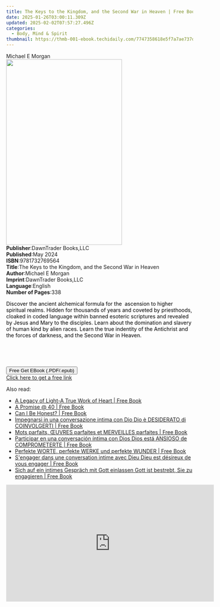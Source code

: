 ```yaml
---
title: The Keys to the Kingdom, and the Second War in Heaven | Free Book
date: 2025-01-26T03:00:11.309Z
updated: 2025-02-02T07:57:27.496Z
categories:
  - Body, Mind & Spirit
thumbnail: https://thmb-001-ebook.techidaily.com/7747358618e5f7a7ae737d49389f927aac644b11bcc9d9644347db70ec2e0150.jpg
---
```

<main id="book-container">
  <div class="flex flex-col">
    <div class="book-brief flex-1 py-6 px-4 sm:p-6 md:py-10 md:px-8">
      <!-- brief-->
      <div class="book-brief-main">Michael E Morgan</div>
    </div>
    <div
      class="book-meta-info flex-1 grid gap-4 col-start-1 col-end-3 row-start-1 sm:mb-6 sm:grid-cols-4 lg:gap-6 lg:col-start-2 lg:row-end-6 lg:row-span-6 lg:mb-0"
    >
      <div
        class="book-meta-info-left place-content-center mt-4 p-4 text-sm leading-6 col-start-2 col-span-2 dark:text-slate-400"
      >
        <img
          class="w-full h-500 object-cover rounded-lg sm:h-255 sm:col-span-2 lg:col-span-full"
          src="https://img-001-ebook.techidaily.com/426b2bda3c64aa8bc2234e20b51c802df8d8a286d7b73637395f4897f3dac98a.jpg"
          alt=""
          width="312"
          height="500"
        />
      </div>
      <div
        class="book-meta-info-right mt-2 col-start-1 row-start-2 col-span-3 self-center"
      >
        <!-- meta data  -->
        <div class="flex flex-col px-4 md:px-8">
          <div class="flex-1">
            <strong>Publisher</strong>:<span class="px-2"
              >DawnTrader Books,LLC</span
            >
          </div>
          <div class="flex-1">
            <strong>Published</strong>:<span class="px-2">May 2024</span>
          </div>
          <div class="flex-1">
            <strong>ISBN</strong>:<span class="px-2">9781732769564</span>
          </div>
          <div class="flex-1">
            <strong>Title</strong>:<span class="px-2"
              >The Keys to the Kingdom, and the Second War in Heaven</span
            >
          </div>
          <div class="flex-1">
            <strong>Author</strong>:<span class="px-2">Michael E Morgan</span>
          </div>
          <div class="flex-1">
            <strong>Imprint</strong>:<span class="px-2"
              >DawnTrader Books,LLC</span
            >
          </div>
          <div class="flex-1">
            <strong>Language</strong>:<span class="px-2">English</span>
          </div>
          <div class="flex-1">
            <strong>Number of Pages</strong>:<span class="px-2">338</span>
          </div>
        </div>
      </div>
    </div>
    <div class="book-description flex-1 py-6 px-4 sm:p-6 md:py-10 md:px-8">
      <div class="book-description-main">
        <div accordion-content="" id="description">
          <p>
            <span style="color: rgb(0, 0, 0)"
              >Discover the ancient alchemical formula for
              the&nbsp;&nbsp;ascension to higher spiritual realms. Hidden for
              thousands of years and coveted by priesthoods, cloaked in coded
              language within banned esoteric scriptures and revealed by Jesus
              and Mary to the disciples. Learn about the domination and slavery
              of human kind by alien races. Learn the true indentity of the
              Antichrist and the forces of darkness, and the Second War in
              Heaven.</span
            >
          </p>
          <p><br /></p>
          <p><br /></p>
        </div>
      </div>
    </div>
    <div class="book-excerpts flex-1 py-6 px-4 sm:p-6 md:py-10 md:px-8"></div>
    <div
      class="book-about-author flex-1 py-6 px-4 sm:p-6 md:py-10 md:px-8"
    ></div>
    <div class="book-free-get flex-1 py-6 px-4 sm:p-6 md:py-10 md:px-8">
      <button
        id="btn-free-get"
        class="bg-blue-500 hover:bg-blue-700 text-white font-bold py-2 px-4 rounded"
      >
        Free Get EBook (.PDF/.epub)
      </button>
      <div id="countdown-display" class="px-2 text-lg mt-2"></div>
      <a
        id="free-link"
        class="hidden bg-blue-500 hover:bg-blue-700 text-white font-bold py-2 px-4 rounded"
        href="https://www.ebooks.com/en-us/book/211364635/the-keys-to-the-kingdom-and-the-second-war-in-heaven/michael-e-morgan/"
        target="_blank"
        >Click here to get a free link</a
      >
    </div>
    <script>
      let countdownTime = 0;
      let countdownInterval = null;
      document
        .getElementById('btn-free-get')
        .addEventListener('click', startCountdown);
      function startCountdown() {
        countdownTime = new Date().getTime() + 60000 * 3;
        countdownInterval = setInterval(updateCountdown, 1000);
        document.getElementById('btn-free-get').disabled = true;
        document
          .getElementById('btn-free-get')
          .classList.add('bg-gray-500', 'cursor-not-allowed');
      }
      function updateCountdown() {
        let currentTime = new Date().getTime();
        let timeLeft = countdownTime - currentTime;
        let secondsLeft = Math.floor(timeLeft / 1000);
        document.getElementById('countdown-display').innerHTML =
          `Remaining time: ${secondsLeft} seconds.`;
        if (secondsLeft <= 0) {
          clearInterval(countdownInterval);
          document.getElementById('btn-free-get').classList.add('hidden');
          document.getElementById('free-link').classList.remove('hidden');
          document.getElementById('countdown-display').innerHTML = '';
        }
      }
    </script>
  </div>
</main>

<ins class="adsbygoogle"
      style="display:block"
      data-ad-client="ca-pub-7571918770474297"
      data-ad-slot="8358498916"
      data-ad-format="auto"
      data-full-width-responsive="true"></ins>
    

<span class="atpl-alsoreadstyle">Also read:</span>
<div><ul>
<li><a href="https://novels-ebooks.techidaily.com/210909717-9781961123502-a-legacy-of-light-a-true-work-of-heart/"><u>A Legacy of Light-A True Work of Heart | Free Book</u></a></li>
<li><a href="https://novels-ebooks.techidaily.com/210909675-9784016249073-a-promise-40/"><u>A Promise @ 40 | Free Book</u></a></li>
<li><a href="https://novels-ebooks.techidaily.com/210909700-9781952491580-can-i-be-honest/"><u>Can I Be Honest? | Free Book</u></a></li>
<li><a href="https://novels-ebooks.techidaily.com/210909705-9781088199855-impegnarsi-in-una-conversazione-intima-con-dio-dio-e-desiderato-di-coinvolgerti/"><u>Impegnarsi in una conversazione intima con Dio Dio è DESIDERATO di COINVOLGERTI | Free Book</u></a></li>
<li><a href="https://novels-ebooks.techidaily.com/210909715-9781088202593-mots-parfaits-oeuvres-parfaites-et-merveilles-parfaites/"><u>Mots parfaits, ŒUVRES parfaites et MERVEILLES parfaites | Free Book</u></a></li>
<li><a href="https://novels-ebooks.techidaily.com/210909710-9781088200025-participar-en-una-conversacion-intima-con-dios-dios-esta-ansioso-de-comprometerte/"><u>Participar en una conversación íntima con Dios Dios está ANSIOSO de COMPROMETERTE | Free Book</u></a></li>
<li><a href="https://novels-ebooks.techidaily.com/210909714-9781088202883-perfekte-worte-perfekte-werke-und-perfekte-wunder/"><u>Perfekte WORTE, perfekte WERKE und perfekte WUNDER | Free Book</u></a></li>
<li><a href="https://novels-ebooks.techidaily.com/210909702-9781088199589-sengager-dans-une-conversation-intime-avec-dieu-dieu-est-desireux-de-vous-engager/"><u>S'engager dans une conversation intime avec Dieu Dieu est désireux de vous engager | Free Book</u></a></li>
<li><a href="https://novels-ebooks.techidaily.com/210909704-9781088199725-sich-auf-ein-intimes-gesprach-mit-gott-einlassen-gott-ist-bestrebt-sie-zu-engagieren/"><u>Sich auf ein intimes Gespräch mit Gott einlassen Gott ist bestrebt, Sie zu engagieren | Free Book</u></a></li>
</ul></div>

<!-- affiliate ads begin -->
<iframe width="560" height="315" src="https://www.youtube.com/embed/9sk53d1bBhY?si=yaTeDogLb3D4dYu1" title="YouTube video player" frameborder="0" allow="accelerometer; autoplay; clipboard-write; encrypted-media; gyroscope; picture-in-picture; web-share" referrerpolicy="strict-origin-when-cross-origin" allowfullscreen></iframe>
<!-- affiliate ads end -->

